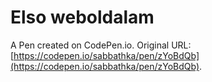 # Elso weboldalam

A Pen created on CodePen.io. Original URL: [https://codepen.io/sabbathka/pen/zYoBdQb](https://codepen.io/sabbathka/pen/zYoBdQb).


